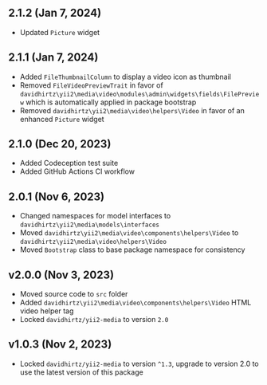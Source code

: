 ## 2.1.2 (Jan 7, 2024)

- Updated `Picture` widget

## 2.1.1 (Jan 7, 2024)

- Added `FileThumbnailColumn` to display a video icon as thumbnail
- Removed `FileVideoPreviewTrait` in favor of `davidhirtz\yii2\media\video\modules\admin\widgets\fields\FilePreview`
  which is automatically applied in package bootstrap
- Removed `davidhirtz\yii2\media\video\helpers\Video` in favor of an enhanced `Picture` widget

## 2.1.0 (Dec 20, 2023)

- Added Codeception test suite
- Added GitHub Actions CI workflow

## 2.0.1 (Nov 6, 2023)

- Changed namespaces for model interfaces to `davidhirtz\yii2\media\models\interfaces`
- Moved `davidhirtz\yii2\media\video\components\helpers\Video` to `davidhirtz\yii2\media\video\helpers\Video`
- Moved `Bootstrap` class to base package namespace for consistency

## v2.0.0 (Nov 3, 2023)

- Moved source code to `src` folder
- Added `davidhirtz\yii2\media\video\components\helpers\Video` HTML video helper tag
- Locked `davidhirtz/yii2-media` to version `2.0`

## v1.0.3 (Nov 2, 2023)

- Locked `davidhirtz/yii2-media` to version `^1.3`, upgrade to version 2.0 to use the latest version of this package